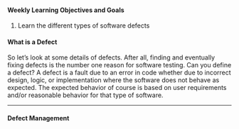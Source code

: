 #### Weekly Learning Objectives and Goals

1. Learn the different types of software defects

#### What is a Defect

So let’s look at some details of defects. After all, finding and eventually fixing defects is the number one reason for software testing. Can you define a defect? A defect is a fault due to an error in code whether due to incorrect design, logic, or implementation where the software does not behave as expected. The expected behavior of course is based on user requirements and/or reasonable behavior for that type of software.

---

#### Defect Management
